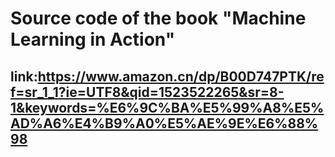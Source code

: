 # Source code of the book "Machine Learning in Action"
## link:https://www.amazon.cn/dp/B00D747PTK/ref=sr_1_1?ie=UTF8&qid=1523522265&sr=8-1&keywords=%E6%9C%BA%E5%99%A8%E5%AD%A6%E4%B9%A0%E5%AE%9E%E6%88%98
